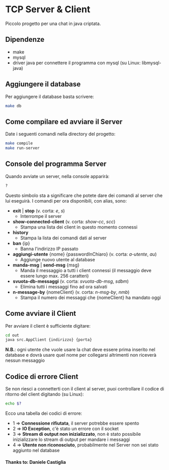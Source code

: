 # TCP Server & Client
Piccolo progetto per una chat in java criptata.

## Dipendenze
- make
- mysql
- driver java per connettere il programma con mysql (su Linux: libmysql-java)

## Aggiungere il database
Per aggiungere il database basta scrivere:
```bash
make db
```

## Come compilare ed avviare il Server
Date i seguenti comandi nella directory del progetto:
```bash
make compile
make run-server
```

## Console del programma Server
Quando avviate un server, nella console apparirà:
```bash
?
```
Questo simbolo sta a significare che potete dare dei comandi al server che lui eseguirà.
I comandi per ora disponibili, con alias, sono:
- **exit** | **stop** (v. corta: *e*, *s*)
    - Interrompe il server
- **show-connected-client** (v. corta: *show-cc*, *scc*)
    - Stampa una lista dei client in questo momento connessi
- **history**
    - Stampa la lista dei comandi dati al server
- **ban** {ip}
    - Banna l'indirizzo IP passato
- **aggiungi-utente** {nome} {passwordInChiaro} (v. corta: *a-utente*, *au*)
    - Aggiunge nuovo utente al database
- **manda-msg** | **send-msg** {msg}
    - Manda il messaggio a tutti i client connessi (il messaggio deve essere lungo max. 256 caratteri)
- **svuota-db-messaggi** (v. corta: *svuota-db-msg*, *sdbm*)
    - Elimina tutti i messaggi fino ad ora salvati
- **n-message-by** {nomeClient} (v. corta: *n-msg-by*, *nmb*)
    - Stampa il numero dei messaggi che {nomeClient} ha mandato oggi

## Come avviare il Client
Per avviare il client è sufficiente digitare:
```bash
cd out
java src.AppClient {indirizzo} {porta}
```
**N.B.**: ogni utente che vuole usare la chat deve essere prima inserito nel database
e dovrà usare quel nome per collegarsi altrimenti non riceverà nessun messaggio

## Codice di errore Client
Se non riesci a connetterti con il client al server, puoi controllare
il codice di ritorno del client digitando (su Linux):
```bash
echo $?
```

Ecco una tabella dei codici di errore:
- 1 => **Connessione rifiutata**, il server potrebbe essere spento
- 2 => **IO Exception**, c'è stato un errore con il socket
- 3 => **Stream di output non inizializzato**, non è stato possibile inizializzare lo stream di output per mandare i messaggi
- 4 => **Utente non riconosciuto**, probabilmente nel Server non sei stato aggiunto nel database

#### Thanks to: Daniele Castiglia
